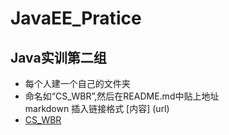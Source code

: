 # JavaEE_Pratice
## Java实训第二组 
* 每个人建一个自己的文件夹 
* 命名如“CS_WBR”,然后在README.md中贴上地址 \
markdown 插入链接格式 [内容] (url)
* [CS_WBR](https://github.com/wbr1224/JavaEE_Pratice/tree/master/%E6%B1%AA%E9%82%A6%E8%8D%A331701701228) 
